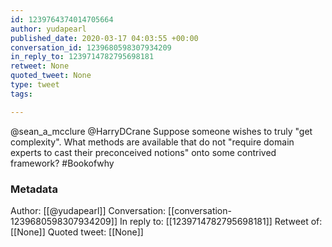 ```yaml
---
id: 1239764374014705664
author: yudapearl
published_date: 2020-03-17 04:03:55 +00:00
conversation_id: 1239680598307934209
in_reply_to: 1239714782795698181
retweet: None
quoted_tweet: None
type: tweet
tags:

---
```


@sean_a_mcclure @HarryDCrane Suppose someone wishes to truly "get complexity". What methods are available that do not "require domain experts to cast their preconceived notions" onto some contrived framework? #Bookofwhy

### Metadata

Author: [[@yudapearl]]
Conversation: [[conversation-1239680598307934209]]
In reply to: [[1239714782795698181]]
Retweet of: [[None]]
Quoted tweet: [[None]]
